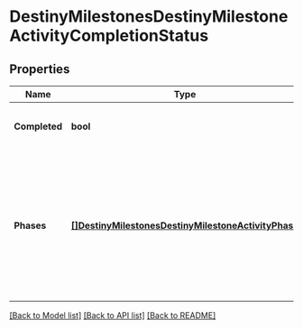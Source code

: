 # DestinyMilestonesDestinyMilestoneActivityCompletionStatus

## Properties
Name | Type | Description | Notes
------------ | ------------- | ------------- | -------------
**Completed** | **bool** | If the activity has been \&quot;completed\&quot;, that information will be returned here. | [optional] [default to null]
**Phases** | [**[]DestinyMilestonesDestinyMilestoneActivityPhase**](Destiny.Milestones.DestinyMilestoneActivityPhase.md) | If the Activity has discrete \&quot;phases\&quot; that we can track, that info will be here. Otherwise, this value will be NULL. Note that this is a list and not a dictionary: the order implies the ascending order of phases or progression in this activity. | [optional] [default to null]

[[Back to Model list]](../README.md#documentation-for-models) [[Back to API list]](../README.md#documentation-for-api-endpoints) [[Back to README]](../README.md)


